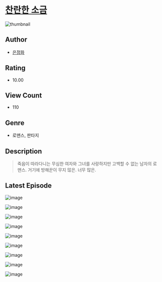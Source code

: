 # [찬란한 소금](https://comic.naver.com/challenge/list?titleId=810254)
![thumbnail](https://image-comic.pstatic.net/user_contents_data/challenge_comic/2023/05/23/250963/upload_3546695088092624434_480x623.jpeg)

## Author
- [은정화](https://comic.naver.com/artistTitle?id=250963)

## Rating
- 10.00

## View Count
- 110

## Genre
- 로맨스, 판타지

## Description
> 죽음이 따라다니는 무심한 여자와 그녀를 사랑하지만 고백할 수 없는 남자의 로맨스. 거기에 방해꾼이 무지 많은. 너무 많은.


## Latest Episode
![image](https://image-comic.pstatic.net/user_contents_data/challenge_comic/2023/05/23/250963/upload_4134976676951175478.jpeg)

![image](https://image-comic.pstatic.net/user_contents_data/challenge_comic/2023/05/23/250963/upload_4048790363650143288.jpeg)

![image](https://image-comic.pstatic.net/user_contents_data/challenge_comic/2023/05/23/250963/upload_3690473816950125621.jpeg)

![image](https://image-comic.pstatic.net/user_contents_data/challenge_comic/2023/05/23/250963/upload_4048848654909518436.jpeg)

![image](https://image-comic.pstatic.net/user_contents_data/challenge_comic/2023/05/23/250963/upload_3559306494982828082.jpeg)

![image](https://image-comic.pstatic.net/user_contents_data/challenge_comic/2023/05/23/250963/upload_4051379721264772966.jpeg)

![image](https://image-comic.pstatic.net/user_contents_data/challenge_comic/2023/05/23/250963/upload_3977018448523180130.jpeg)

![image](https://image-comic.pstatic.net/user_contents_data/challenge_comic/2023/05/23/250963/upload_7089286180272027185.jpeg)

![image](https://image-comic.pstatic.net/user_contents_data/challenge_comic/2023/05/23/250963/upload_7293354425957310820.jpeg)
